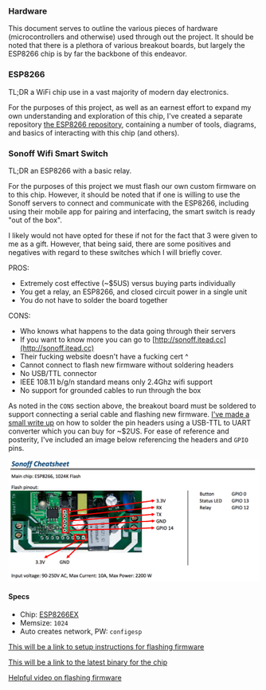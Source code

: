 ### Hardware
This document serves to outline the various pieces of hardware (microcontrollers
and otherwise) used through out the project. It should be noted that there is a
plethora of various breakout boards, but largely the ESP8266 chip is by far the
backbone of this endeavor.

### ESP8266
TL;DR a WiFi chip use in a vast majority of modern day electronics.

For the purposes of this project, as well as an earnest effort to expand my own
understanding and exploration of this chip, I've created a separate repository
[the ESP8266 repository](https://github.com/lowellmower/ESP8266), containing a
number of tools, diagrams, and basics of interacting with this chip (and others).

### Sonoff Wifi Smart Switch
TL;DR an ESP8266 with a basic relay. 

For the purposes of this project we must flash our own custom firmware on to this
chip. However, it should be noted that if one is willing to use the Sonoff servers
to connect and communicate with the ESP8266, including using their mobile app for
pairing and interfacing, the smart switch is ready "out of the box".

I likely would not have opted for these if not for the fact that 3 were given to
me as a gift. However, that being said, there are some positives and negatives
with regard to these switches which I will briefly cover.

PROS:
- Extremely cost effective (~$5US) versus buying parts individually
- You get a relay, an ESP8266, and closed circuit power in a single unit
- You do not have to solder the board together

CONS:
- Who knows what happens to the data going through their servers
- If you want to know more you can go to [http://sonoff.itead.cc](http://sonoff.itead.cc)
- Their fucking website doesn't have a fucking cert ^
- Cannot connect to flash new firmware without soldering headers
- No USB/TTL connector
- IEEE 108.11 b/g/n standard means only 2.4Ghz wifi support
- No support for grounded cables to run through the box

As noted in the `CONS` section above, the breakout board must be soldered to
support connecting a serial cable and flashing new firmware. [I've made a small
write up]() on how to solder the pin headers using a USB-TTL to UART converter
which you can buy for ~$2US. For ease of reference and posterity, I've included
an image below referencing the headers and `GPIO` pins.

![sonoff_headers](sonoff_headers.png)

#### Specs
- Chip: [ESP8266EX](http://dl.itead.cc/IM151116002/0A-ESP8266_Specifications_v4.1.pdf)
- Memsize: `1024`
- Auto creates network, PW: `configesp`


[This will be a link to setup instructions for flashing firmware]()

[This will be a link to the latest binary for the chip]()

[Helpful video on flashing firmware](https://www.youtube.com/watch?v=fN_QKOWvG1s)

